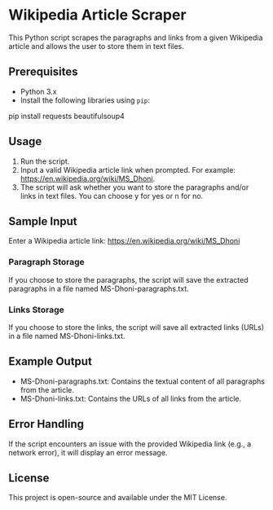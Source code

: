 # Wikipedia Article Scraper

This Python script scrapes the paragraphs and links from a given Wikipedia article and allows the user to store them in text files.

## Prerequisites

- Python 3.x
- Install the following libraries using `pip`:

pip install requests beautifulsoup4

## Usage

1. Run the script.
2. Input a valid Wikipedia article link when prompted. For example: https://en.wikipedia.org/wiki/MS_Dhoni.
3. The script will ask whether you want to store the paragraphs and/or links in text files. You can choose y for yes or n for no.

## Sample Input

Enter a Wikipedia article link: https://en.wikipedia.org/wiki/MS_Dhoni

### Paragraph Storage

If you choose to store the paragraphs, the script will save the extracted paragraphs in a file named MS-Dhoni-paragraphs.txt.

### Links Storage

If you choose to store the links, the script will save all extracted links (URLs) in a file named MS-Dhoni-links.txt.

## Example Output

- MS-Dhoni-paragraphs.txt: Contains the textual content of all paragraphs from the article.
- MS-Dhoni-links.txt: Contains the URLs of all links from the article.

## Error Handling

If the script encounters an issue with the provided Wikipedia link (e.g., a network error), it will display an error message.

## License

This project is open-source and available under the MIT License.
